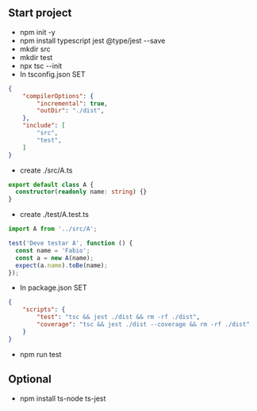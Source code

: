 ## Start project

- npm init -y
- npm install typescript jest @type/jest --save
- mkdir src
- mkdir test
- npx tsc --init
- In tsconfig.json SET

```JSON
{
    "compilerOptions": {
        "incremental": true,
        "outDir": "./dist",
    },
    "include": [
        "src",
        "test",
    ]
}
```

- create ./src/A.ts

```TYPESCRIPT
export default class A {
  constructor(readonly name: string) {}
}
```

- create ./test/A.test.ts

```TYPESCRIPT
import A from '../src/A';

test('Deve testar A', function () {
  const name = 'Fabio';
  const a = new A(name);
  expect(a.name).toBe(name);
});
```

- In package.json SET

```JSON
{
    "scripts": {
        "test": "tsc && jest ./dist && rm -rf ./dist",
        "coverage": "tsc && jest ./dist --coverage && rm -rf ./dist"
    }
}
```

- npm run test

## Optional

- npm install ts-node ts-jest
